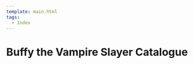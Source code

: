 ```yaml
---
template: main.html
tags:
  - Index
---
```


# Buffy the Vampire Slayer Catalogue

<!-- material/tags { scope: true } -->
